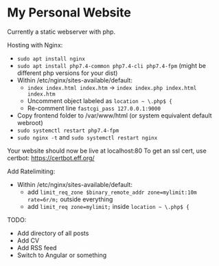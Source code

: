 # My Personal Website

Currently a static webserver with php.

Hosting with Nginx:
- `sudo apt install nginx`
- `sudo apt install php7.4-common php7.4-cli php7.4-fpm` (might be different php versions for your dist)
- Within /etc/nginx/sites-available/default:
    - `index index.html index.htm` -> `index index.php index.html index.htm`
    - Uncomment object labeled as `location ~ \.php$ {`
    - Re-comment line `fastcgi_pass 127.0.0.1:9000`
- Copy frontend folder to /var/www/html (or system equivalent default webroot)
- `sudo systemctl restart php7.4-fpm`
- `sudo nginx -t` and `sudo systemctl restart nginx`

Your website should now be live at localhost:80
To get an ssl cert, use certbot: https://certbot.eff.org/

Add Ratelimiting:
- Within /etc/nginx/sites-available/default:
    - add `limit_req_zone $binary_remote_addr zone=mylimit:10m rate=6r/m;` outside everything
    - add `limit_req zone=mylimit;` inside `location ~ \.php$ {`

TODO:
 - Add directory of all posts
 - Add CV
 - Add RSS feed
 - Switch to Angular or something
